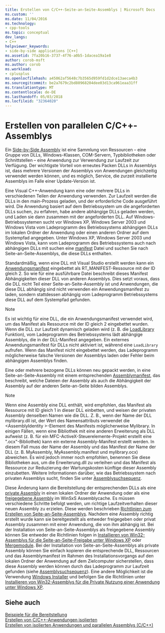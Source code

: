 ```yaml
---
title: Erstellen von C/C++-Seite-an-Seite-Assemblys | Microsoft Docs
ms.custom: ''
ms.date: 11/04/2016
ms.technology:
- cpp-tools
ms.topic: conceptual
dev_langs:
- C++
helpviewer_keywords:
- side-by-side applications [C++]
ms.assetid: 7fa20b16-3737-4f76-a0b5-1dacea19a1e8
author: corob-msft
ms.author: corob
ms.workload:
- cplusplus
ms.openlocfilehash: a45062af5648c7b3565d959fd1d2dce13aeca4b3
ms.sourcegitcommit: be2a7679c2bd80968204dee03d13ca961eaa31ff
ms.translationtype: MT
ms.contentlocale: de-DE
ms.lasthandoff: 05/03/2018
ms.locfileid: "32364020"
---
```

# <a name="building-cc-side-by-side-assemblies"></a>Erstellen von parallelen C/C++-Assemblys
Ein [Side-by-Side Assembly](http://msdn.microsoft.com/library/windows/desktop/ff951640) ist eine Sammlung von Ressourcen – eine Gruppe von DLLs, Windows-Klassen, COM-Servern, Typbibliotheken oder Schnittstellen – eine Anwendung zur Verwendung zur Laufzeit zur Verfügung. Der wichtigste Vorteil von erneutes Packen DLLs in Assemblys ist, dass mehrere Versionen der Assemblys von Anwendungen gleichzeitig verwendet werden können, und es möglich, Service, die zurzeit installierte Assemblys im Falle einer Update-Version ist.  
  
 Eine Visual C++-Anwendung kann eine oder mehrere DLLs in verschiedenen Teilen der Anwendung verwenden. Zur Laufzeit werden die DLLs in den main-Prozess geladen, und der erforderliche Code ausgeführt wird. Die Anwendung basiert auf dem Betriebssystem um die angeforderten DLLs suchen, zu erfahren, habe andere abhängige DLLs geladen werden, und Laden sie dann zusammen mit der angeforderten DLL. Auf Windows-Betriebssystemen sucht vor Windows XP, Windows Server 2003 und Windows Vista vom Ladeprogramm des Betriebssystems abhängigen DLLs im lokalen Ordner der Anwendung oder einen anderen Ordner auf dem Systempfad angegeben. Unter Windows XP, Windows Server 2003 und Windows Vista, kann vom Ladeprogramm des Betriebssystems auch nach abhängigen DLLs mit suchen eine [manifest](http://msdn.microsoft.com/library/windows/desktop/aa375365) Datei und suchen Sie nach Seite-an-Seite-Assemblys, die diese DLLs enthalten.  
  
 Standardmäßig, wenn eine DLL mit Visual Studio erstellt werden kann ein [Anwendungsmanifest](http://msdn.microsoft.com/library/windows/desktop/aa374191) eingebettet als RT_MANIFEST-Ressource mit der ID gleich 2. So wie für eine ausführbare Datei beschreibt dieses Manifest Abhängigkeiten dieser DLL von anderen Assemblys. Dies setzt voraus, dass die DLL nicht Teil einer Seite-an-Seite-Assembly ist und Anwendungen, die diese DLL abhängig sind nicht verwenden ein Anwendungsmanifest zu laden, sondern stattdessen abhängig vom Ladeprogramm Betriebssystems diese DLL auf dem Systempfad gefunden.  
  
> [!NOTE]
>  Es ist wichtig für eine DLL, die ein Anwendungsmanifest verwendet wird, um das Manifest als Ressource mit der ID gleich 2 eingebettet wurden. Wenn die DLL zur Laufzeit dynamisch geladen wird (z. B. die [LoadLibrary](http://msdn.microsoft.com/library/windows/desktop/ms684175) Funktion), vom Ladeprogramm des Betriebssystems lädt abhängige Assemblys, die in der DLL-Manifest angegeben. Ein externes Anwendungsmanifest für DLLs nicht aktiviert ist, während eine `LoadLibrary` aufrufen. Wenn das Manifest nicht eingebettet werden, das Ladeprogramm möglicherweise falsche Versionen der Assemblys laden oder Fehler beim abhängigen Assemblys finden.  
  
 Eine oder mehrere bezogene DLLs können neu gepackt werden, in eine Seite-an-Seite-Assembly mit einem entsprechenden [Assemblymanifest](http://msdn.microsoft.com/library/windows/desktop/aa374219), das beschreibt, welche Dateien der Assembly als auch die Abhängigkeit der Assembly auf der anderen Seite-an-Seite bilden Assemblys.  
  
> [!NOTE]
>  Wenn eine Assembly eine DLL enthält, wird empfohlen, das Manifest als Ressource mit ID gleich 1 in dieser DLL einbetten, und weisen der privaten Assembly denselben Namen wie die DLL. Z. B., wenn der Name der DLL mylibrary.dll ist, der Wert des Namensattributs verwendet die \<AssemblyIdentity >-Element des Manifests möglicherweise Mylibrary. In einigen Fällen, wenn eine Bibliothek mit eine anderen Erweiterung als DLL aufweist (z. B. für ein MFC-ActiveX-Steuerelemente-Projekt erstellt eine ".ocx"-Bibliothek) kann ein externe Assembly-Manifest erstellt werden. In diesem Fall muss der Name der Assembly und das Manifest der Name der DLL (z. B. MyAssembly, MyAssembly.manifest und mylibrary.ocx) abweichen. Es wird jedoch immer noch empfohlen, benennen Sie diese Bibliotheken aus, um die Erweiterung.dll zu verleihen und das Manifest als Ressource zur Reduzierung der Wartungskosten künftige dieser Assembly einzubetten. Weitere Informationen darüber, wie das Betriebssystem nach privaten Assemblys sucht, finden Sie unter [Assemblysuchsequenz](http://msdn.microsoft.com/library/windows/desktop/aa374224).  
  
 Diese Änderung kann die Bereitstellung der entsprechenden DLLs als eine [private Assembly](http://msdn.microsoft.com/library/windows/desktop/aa370850) in einen lokalen Ordner der Anwendung oder als eine [freigegebene Assembly](http://msdn.microsoft.com/library/windows/desktop/aa371839) im WinSxS Assemblycache. Es müssen verschiedene Schritte befolgt werden, um richtige Laufzeitverhalten dieser neuen Assembly zu erzielen. Diese werden beschrieben [Richtlinien zum Erstellen von Seite-an-Seite-Assemblys](http://msdn.microsoft.com/library/windows/desktop/aa375155). Nachdem eine Assembly richtig erstellt wurde kann sie bereitgestellt als entweder freigegeben oder privat Assembly zusammen mit einer Anwendung, die von ihm abhängig ist. Bei der Installation von Seite-an-Seite-Assemblys als freigegebene Assembly können Sie entweder die Richtlinien folgen in [Installieren von Win32-Assemblys für die Seite-an-Seite-Freigabe unter Windows XP](http://msdn.microsoft.com/library/windows/desktop/aa369532) oder [Mergemodule](http://msdn.microsoft.com/library/windows/desktop/aa369820). Bei der Installation von Seite-an-Seite-Assemblys als private Assembly können Sie einfach kopieren die entsprechende DLL, Ressourcen und das Assemblymanifest im Rahmen des Installationsvorgangs auf den lokalen Ordner der Anwendung auf dem Zielcomputer sicherstellen, dass diese Assembly werden können durch das Ladeprogramm zur Laufzeit gefunden (siehe [Assemblysuchsequenz](http://msdn.microsoft.com/library/windows/desktop/aa374224)). Eine andere Möglichkeit ist die Verwendung [Windows Installer](http://msdn.microsoft.com/library/windows/desktop/cc185688) und befolgen Sie die Richtlinien unter [Installieren von Win32-Assemblys für die Private Nutzung einer Anwendung unter Windows XP](http://msdn.microsoft.com/library/windows/desktop/aa369534).  
  
## <a name="see-also"></a>Siehe auch  
 [Beispiele für die Bereitstellung](../ide/deployment-examples.md)   
 [Erstellen von C/C++-Anwendungen isolierten](../build/building-c-cpp-isolated-applications.md)   
 [Erstellen von isolierten Anwendungen und parallelen Assemblys (C/C++)](../build/building-c-cpp-isolated-applications-and-side-by-side-assemblies.md)